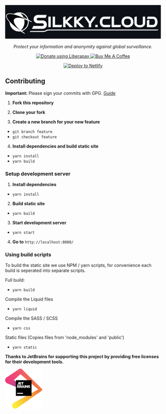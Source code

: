 <div align="center">
<a href="https://silkky.cloud/">
  <img src="public/img/png/brand/text-background.png" width="600px" alt="Silkky.Cloud" />
</a>
<p>
  <em>Protect your information and anonymity against global surveillance.</em>
</p>

<a href="https://liberapay.com/silkkycloud/donate" target="_blank">
  <img alt="Donate using Liberapay" src="https://liberapay.com/assets/widgets/donate.svg" height="30px">
</a>
<a href="https://www.buymeacoffee.com/silkkycloud" target="_blank">
  <img src="https://cdn.buymeacoffee.com/buttons/v2/default-yellow.png" height="30px" alt="Buy Me A Coffee">
</a>

[![Deploy to Netlify](https://github.com/silkkycloud/silkky.cloud-placeholder/actions/workflows/production.yml/badge.svg)](https://demo.silkky.cloud/)

</div>

## Contributing

**Important:** Please sign your commits with GPG. [Guide](https://docs.github.com/en/github/authenticating-to-github/managing-commit-signature-verification)

1. **Fork this repository**

2. **Clone your fork**

3. **Create a new branch for your new feature**

- ```git branch feature```
-  ```git checkout feature```

4. **Install dependencies and build static site**

- ```yarn install```
- ```yarn build```

### Setup development server

1. **Install dependencies**

- ```yarn install```

2. **Build static site**

- ```yarn build```

3. **Start development server**

- ```yarn start```

4. **Go to** ```http://localhost:8080/```

### Using build scripts

To build the static site we use NPM / yarn scripts, for convenience each build is seperated into separate scripts.

Full build:

- ```yarn build```

Compile the Liquid files

- ```yarn liquid```

Compile the SASS / SCSS

- ```yarn css```

Static files (Copies files from 'node_modules' and 'public')

- ```yarn static```

**Thanks to JetBrains for supporting this project by providing free licenses for their development tools.**

<a href="https://jb.gg/OpenSource" target="_blank">
  <img src="public/img/svg/jetbrains.svg" width="120px" alt="JetBrains">
</a>
